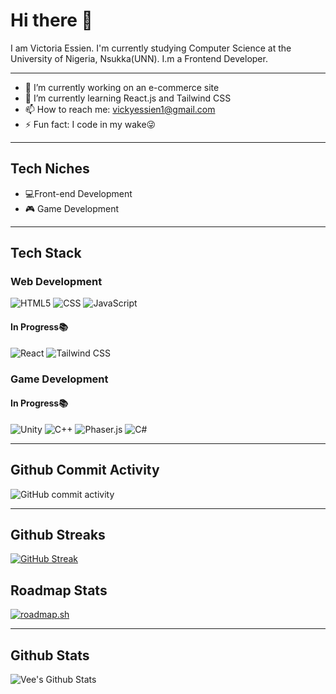 # Hi there 👋

I am Victoria Essien. I'm currently studying Computer Science at the University of Nigeria, Nsukka(UNN). I.m a Frontend Developer.

<hr>

- 🔭 I’m currently working on an e-commerce site
- 🌱 I’m currently learning React.js and Tailwind CSS
- 📫 How to reach me: vickyessien1@gmail.com
- ⚡ Fun fact: I code in my wake😜

<hr>

## Tech Niches
- 💻Front-end Development
- 🎮 Game Development

<hr>

## Tech Stack

### Web Development
![HTML5](https://img.shields.io/badge/HTML5-%23302683?style=flat-square&logo=html5&logoColor=white&logoSize=auto&labelColor=%23E34F26&color=%23302683)
![CSS](https://img.shields.io/badge/CSS-%231572B6?style=flat-square&logo=css&logoColor=white&logoSize=auto&labelColor=%23663399&color=%231572B6)
![JavaScript](https://img.shields.io/badge/JavaScript-%23F7DF1E?style=flat-square&logo=javascript&logoColor=black&logoSize=auto&labelColor=%23F7DF1E&color=%231C3F65)

#### In Progress📚
![React](https://img.shields.io/badge/React-black?style=flat-square&logo=react&logoColor=%2361DAFB&logoSize=auto&labelColor=black&color=black)
![Tailwind CSS](https://img.shields.io/badge/Tailwind_CSS-%23EFEFEF?style=flat-square&logo=tailwindcss&logoColor=%2306B6D4&logoSize=auto&labelColor=%23EFEFEF&color=%23EFEFEF)

### Game Development

#### In Progress📚
![Unity](https://img.shields.io/badge/Unity-%23F7F7F7?style=flat-square&logo=unity&logoColor=black&logoSize=auto&labelColor=%23EFEFEF&color=%23EFEFEF)
![C++](https://img.shields.io/badge/C%2B%2B-%23295495?style=flat-square&logo=cplusplus&logoColor=%2300599C&logoSize=auto&labelColor=%23EFEFEF&color=%23295495)
![Phaser.js](https://img.shields.io/badge/-Phaser-0277BD?style=flat&logo=phaser)
![C#](https://img.shields.io/badge/-C%23-239120?style=flat&logo=c-sharp)



<hr>


## Github Commit Activity
![GitHub commit activity](https://img.shields.io/github/commit-activity/m/Victoria-vee/UNN_Mart?style=flat-square&logo=github&logoSize=%23181717&labelColor=%23181717&color=%239E95B7)


<hr>

## Github Streaks
[![GitHub Streak](https://streak-stats.demolab.com?user=Victoria-vee&theme=rose&hide_border=true&border_radius=5&date_format=j%20M%5B%20Y%5D&card_width=450&card_height=180&background=45%2CDDCDC9%2CF9E7E2)](https://git.io/streak-stats)

## Roadmap Stats


[![roadmap.sh](https://roadmap.sh/card/wide/67a8f4abf863343482129f28?variant=light&roadmaps=game-developer)](https://roadmap.sh)

<hr>

## Github Stats


<img 
  align="center"
  alt="Vee's Github Stats" src="(https://github-readme-stats.vercel.app/api?user=Victoria-vee&show_icons=true&theme=radical)"
/>
